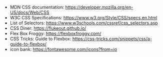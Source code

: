 * MDN CSS documentation: https://developer.mozilla.org/en-US/docs/Web/CSS
* W3C CSS Specifications: https://www.w3.org/Style/CSS/specs.en.html
* List of Selectors: https://www.w3schools.com/cssref/css_selectors.asp
* CSS Diner: https://flukeout.github.io/
* Flex Box Froggy: https://flexboxfroggy.com/
* CSS Tricks: Guide to Flexbox: https://css-tricks.com/snippets/css/a-guide-to-flexbox/
* icon bank: https://fontawesome.com/icons?from=io